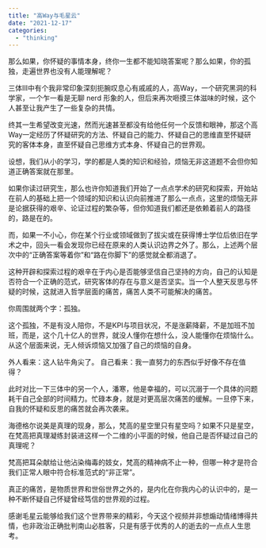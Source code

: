 ```yaml
---
title: "高Way与毛星云"
date: "2021-12-17"
categories: 
  - "thinking"
---
```


那么如果，你怀疑的事情本身，终你一生都不能知晓答案呢？那么如果，你的孤独，走遍世界也没有人能理解呢？

三体III中有个我非常印象深刻扼腕叹息心有戚戚的人，高Way，一个研究黑洞的科学家，一个乍一看是无聊 nerd 形象的人，但后来再次咂摸三体滋味的时候，这个人甚至让我产生了一些复杂的共情。

终其一生希望改变光速，然而光速甚至都没有给他任何一个反馈和眼神，那这个高Way一定经历了怀疑研究的方法、怀疑自己的能力、怀疑自己的思维直至怀疑研究的客体本身，直至怀疑自己思维方式本身、怀疑自己的世界观。

设想，我们从小的学习，学的都是人类的知识和经验，烦恼无非这道题不会但你知道正确答案就在那里。

如果你读过研究生，那么也许你知道我们开始了一点点学术的研究和探索，开始站在前人的基础上把一个领域的知识和认识向前推进了那么一点点，这里的烦恼无非是论据获得的艰辛、论证过程的繁杂等，但你知道我们都还是依赖着前人的路径的，路是在的。

而，如果一不小心，你在某个行业或领域做到了拔尖或在获得博士学位后依旧在学术之中，回头一看会发现你已经在原来的人类认识边界之外了。那么，上述两个层次中的“正确答案等着你”和“路在你脚下”的感觉就全都消退了。

这种开辟和探索过程的艰辛在于内心是否能够坚信自己坚持的方向，自己的认知是否符合一个正确的范式，研究客体的存在与意义是否坚实。当一个人整天反思与怀疑的时候，这就进入哲学层面的痛苦，痛苦人类不可能解决的痛苦。

你周围就两个字：孤独。

这个孤独，不是有没人陪你，不是KPI与项目状况，不是涨薪降薪，不是加班不加班，而是，这个几十亿人的世界，就没人懂你在想什么，没人能懂你在烦恼什么。从这个层面来说，无人倾诉烦恼又加强了自己的烦恼的自身。

外人看来：这人钻牛角尖了。 自己看来：我一直努力的东西似乎好像不存在值得？

此时对比一下三体中的另一个人，潘寒，他是幸福的，可以沉溺于一个具体的问题耗干自己全部的时间精力。忙碌本身，就是对更高层次痛苦的缓解。一旦停下来，自我的怀疑和反思的痛苦就会再次袭来。

海德格尔说美是真理的现身，那么，梵高的星空里只有星空吗？如果不只是星空，在梵高把真理凝练封装进这样一个二维的小平面的时候，他自己是否怀疑过自己的真理呢？

梵高把耳朵献给让他沾染梅毒的妓女，梵高的精神病不止一种，但哪一种才是符合我们正常人眼中符合标准范式的“非正常”。

真正的痛苦，是物质世界和世俗世界之外的，是内化在你我内心的认识中的，是一种不断怀疑自己怀疑曾经笃信的世界观的过程。

感谢毛星云能够给我们这个世界带来的精彩，今天这个视频并非想煽动情绪博得共情，也非政治正确批判南山必胜客，只是有感于优秀的人的逝去的一点点人生思考。
